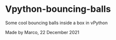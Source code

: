 # Vpython-bouncing-balls
Some cool bouncing balls inside a box in vPython

Made by Marco, 22 December 2021
